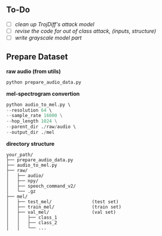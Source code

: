 
## To-Do 
- [ ] *clean up TrojDiff's attack model*
- [ ] *revise the code for out of class attack, (inputs, structure)*
- [ ] *write grayscale model part*

## Prepare Dataset
**raw audio (from utils)**
```python 
python prepare_audio_data.py
```
**mel-spectrogram convertion**
```python 
python audio_to_mel.py \ 
--resolution 64 \ 
--sample_rate 16000 \
--hop_length 1024 \
--parent_dir ./raw/audio \ 
--output_dir ./mel
```

**directory structure**
```
your_path/
├── prepare_audio_data.py
├── audio_to_mel.py
├── raw/
│   ├── audio/
│   ├── npy/
│   ├── speech_command_v2/
│   └── .gz
├── mel/
│   ├── test_mel/               (test set)
│   ├── train_mel/              (train set)
│   ├── val_mel/                (val set)
│   │   ├── class_1
│   │   ├── class_2
│   │   └── ...
```
